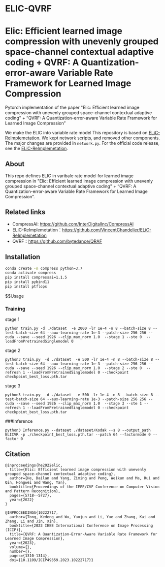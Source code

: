 # ELIC-QVRF


# Elic: Efficient learned image compression with unevenly grouped space-channel contextual adaptive coding + QVRF: A Quantization-error-aware Variable Rate Framework for Learned Image Compression
Pytorch implementation of the paper "Elic: Efficient learned image compression with unevenly grouped space-channel contextual adaptive coding" + “QVRF: A Quantization-error-aware Variable Rate Framework for Learned Image Compression”

We make the ELIC into variable rate model
This repository is based on [ELiC-ReImplemetation](https://github.com/VincentChandelier/ELiC-ReImplemetation). We kept network scripts, and removed other components. The major changes are provided in `network.py`. For the official code release, see the [ELiC-ReImplemetation](https://github.com/VincentChandelier/ELiC-ReImplemetation).

## About
This repo defines ELIC in varibale rate model for learned image compression in "Elic: Efficient learned image compression with unevenly grouped space-channel contextual adaptive coding" + “QVRF: A Quantization-error-aware Variable Rate Framework for Learned Image Compression”.

## Related links
 * CompressAI: https://github.com/InterDigitalInc/CompressAI
 * ELiC-ReImplemetation：https://github.com/VincentChandelier/ELiC-ReImplemetation
 * QVRF：https://github.com/bytedance/QRAF
 
## Installation


```bash
conda create -n compress python=3.7
conda activate compress
pip install compressai=1.1.5
pip install pybind11
pip install ptflops
```

$$Usage
### Training
stage 1
```
python train.py -d ./dataset  -e 2000 -lr 1e-4 -n 8 --batch-size 8 --test-batch-size 64 --aux-learning-rate 1e-3 --patch-size 256 256 --cuda --save --seed 1926 --clip_max_norm 1.0  --stage 1 --ste 0  --loadFromPretrainedSinglemodel 0
```
stage 2
```
python3 train.py  -d ./dataset  -e 500 -lr 1e-4 -n 8 --batch-size 8 --test-batch-size 64 --aux-learning-rate 1e-3 --patch-size 256 256 --cuda --save --seed 1926 --clip_max_norm 1.0  --stage 2 --ste 0  --refresh 1 --loadFromPretrainedSinglemodel 0 --checkpoint checkpoint_best_loss.pth.tar
```
stage 3
```
python3 train.py  -d ./dataset  -e 500 -lr 1e-4 -n 8 --batch-size 8 --test-batch-size 64 --aux-learning-rate 1e-3 --patch-size 256 256 --cuda --save --seed 1926 --clip_max_norm 1.0  --stage 3 --ste 1 --refresh 1 --loadFromPretrainedSinglemodel 0 --checkpoint checkpoint_best_loss.pth.tar
```

###Inference
```
python3 Inference.py --dataset ./dataset/Kodak --s 8 --output_path ELICVR -p ./checkpoint_best_loss.pth.tar --patch 64 --factormode 0 --factor 0
```
## Citation
```
@inproceedings{he2022elic,
  title={Elic: Efficient learned image compression with unevenly grouped space-channel contextual adaptive coding},
  author={He, Dailan and Yang, Ziming and Peng, Weikun and Ma, Rui and Qin, Hongwei and Wang, Yan},
  booktitle={Proceedings of the IEEE/CVF Conference on Computer Vision and Pattern Recognition},
  pages={5718--5727},
  year={2022}
}

@INPROCEEDINGS{10222717,
  author={Tong, Kedeng and Wu, Yaojun and Li, Yue and Zhang, Kai and Zhang, Li and Jin, Xin},
  booktitle={2023 IEEE International Conference on Image Processing (ICIP)}, 
  title={QVRF: A Quantization-Error-Aware Variable Rate Framework for Learned Image Compression}, 
  year={2023},
  volume={},
  number={},
  pages={1310-1314},
  doi={10.1109/ICIP49359.2023.10222717}}
```
```
